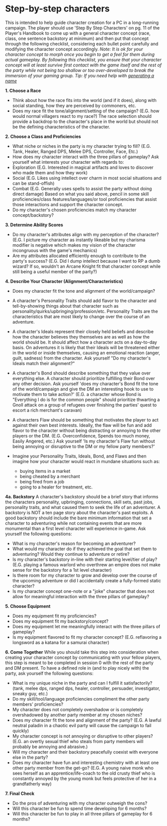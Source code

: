 # Step-by-step characters
This is intended to help guide character creation for a PC in a long-running campaign. The player should use 'Step By Step Characters' on pg. 11 of the Player's Handbook to come up with a general character concept (race, class, one sentence backstory at minimum) and then put that concept through the following checklist, considering each bullet point carefully and modifying the character concept accordingly.
*Note: It is ok for your character concept to morph once you begin to get a feel for them during actual gameplay. By following this checklist, you ensure that your character concept will at least survive first contact with the game itself and the rest of the party while not being too shallow or too over-developed to break the immersion of your gaming group.*
_Tip: If you need help with [generating a name](https://www.fantasynamegenerators.com/dungeons-and-dragons.php)_

**1. Choose a Race**
- Think about how the race fits into the world (and if it does), along with social standing, how they are perceived by commoners, etc.
- Does my race fit the tone/alignment/setting of the campaign? (E.G. how would normal villagers react to my race?) The race selection should provide a backdrop to the character's place in the world but should not be the defining characteristics of the character.

**2. Choose a Class and Proficiencies**
- What niche or niches in the party is my character trying to fill? (E.G. Tank, Healer, Ranged DPS, Melee DPS, Controller, Face, Etc.)
- How does my character interact with the three pillars of gameplay? Ask yourself what interests your character with regards to:
- Exploration (E.G. Interested in magical artifacts and loves to discover who made them and how they work)
- Social (E.G. Likes using intellect over charm in most social situations and can be stand-offish)
- Combat (E.G. Generally uses spells to assist the party without doing direct damage)
Based on what you said above, pencil in some skill proficiencies/class features/languages/or tool proficiencies that assist those interactions and support the character concept.
- Do my character's chosen proficiencies match my character concept/backstory?

**3. Determine Ability Scores**
- Do my character's attributes align with my perception of the character? (E.G. I picture my character as instantly likeable but my charisma modifier is negative which makes my vision of the character incongruous with the game's mechanics)
- Are my attributes allocated efficiently enough to contribute to the party's success? (E.G. Did I dump intellect because I want to RP a dumb wizard? If so, wouldn't an Arcane Knight fit that character concept while still being a useful member of the party?)

**4. Describe Your Character (Alignment/Characteristics)**
- Does my character fit the tone and alignment of the world/campaign?
- A character's Personality Traits should add flavor to the character and tell-by-showing things about that character such as personality/quirks/upbringing/profession/etc. Personality Traits are the characteristics that are most likely to change over the course of an adventure.
- A character's Ideals represent their closely held beliefs and describe how the character believes they themselves are as well as how the world should be. It should affect how a character acts on a day-to-day basis. On adventures it is likely that their Ideals will be threatened either in the world or inside themselves, causing an emotional reaction (anger, guilt, sadness) from the character.
Ask yourself "Do my character's Ideals match their alignment?"

- A character's Bond should describe something that they value over everything else. A character should prioritize fulfilling their Bond over any other decision. Ask yourself 'does my character's Bond fit the tone of the world/campaign and give the DM an interesting hook to use to motivate them to take action?' (E.G. a character whose Bond is "Everything I do is for the common people" should prioritize thwarting a Gnoll attack on a group of refugees over finishing the parties' quest to escort a rich merchant's caravan)
- A characters Flaw should be something that motivates the player to act against their own best interests. Ideally, the flaw will be fun and add flavor to the character without being distracting or annoying to the other players or the DM. (E.G. Overconfidence, Spends too much money, Easily Angered, etc.) Ask yourself 'Is my character's Flaw fun without being annoying or disruptive to the DM or my fellow party members?'
- Imagine your Personality Traits, Ideals, Bond, and Flaws and then imagine how your character would react in mundane situations such as:
  - buying items in a market
  - being cheated by a merchant
  - being fired from a job
  - going to a healer for treatment, etc.

**4a. Backstory**
A character's backstory should be a brief story that informs the characters personality, upbringing, connections, skill sets, past jobs, personality traits, and what caused them to seek the life of an adventurer. A backstory is NOT a ten page story about the character's past exploits. A good backstory should include the bare minimum information that set a character to adventuring while not containing events that are more monumental than a first level character will experience in-game. Ask yourself the following questions:
- What is my character's reason for becoming an adventurer?
- What would my character do if they achieved the goal that set them to adventuring? Would they continue to adventure or retire?
- Is my character's backstory in-line with their starting level/tier of play? (E.G. playing a famous warlord who overthrew an empire does not make sense for the backstory for a 1st level character)
- Is there room for my character to grow and develop over the course of the upcoming adventure or did I accidentally create a fully-formed static character?
- Is my character concept one-note or a "joke" character that does not allow for meaningful interaction with the three pillars of gameplay?

**5. Choose Equipment**
- Does my equipment fit my proficiencies?
- Does my equipment fit my backstory/concept?
- Does my equipment let me meaningfully interact with the three pillars of gameplay?
- Is my equipment flavored to fit my character concept? (E.G. reflavoring a longsword as a katana for a samurai character)

**6. Come Together**
While you should take this step into consideration when creating your character concept by communicating with your fellow players, this step is meant to be completed in session 0 with the rest of the party and DM present. To have a defined role in (and to play nicely with) the party, ask yourself the following questions:
- What is my unique niche in the party and can I fulfill it satisfactorily? (tank, melee dps, ranged dps, healer, controller, persuader, investigator, sneaky guy, etc.)
- Do my skill/tool/language proficiencies compliment the other party members' proficiencies?
- My character does not completely overshadow or is completely overshadowed by another party member at my chosen niches?
- Does my character fit the tone and alignment of the party? (E.G. A lawful neutral paladin in a chaotic evil party will cause the campaign to fail quickly)
- My character concept is not annoying or disruptive to other players? (E.G. an overtly sexual thief who steals from party members will probably be annoying and abrasive.)
- Will my character and their backstory peacefully coexist with everyone else in the party?
- Does my character have fun and interesting chemistry with at least one other party member from the get-go? (E.G. A young naive monk who sees herself as an apprentice/life-coach to the old crusty thief who is constantly annoyed by the young monk but feels protective of her in a grandfatherly way)

**7. Final Check**
- Do the pros of adventuring with my character outweigh the cons?
- Will this character be fun to spend time developing for 6 months?
- Will this character be fun to play in all three pillars of gameplay for 6 months?

